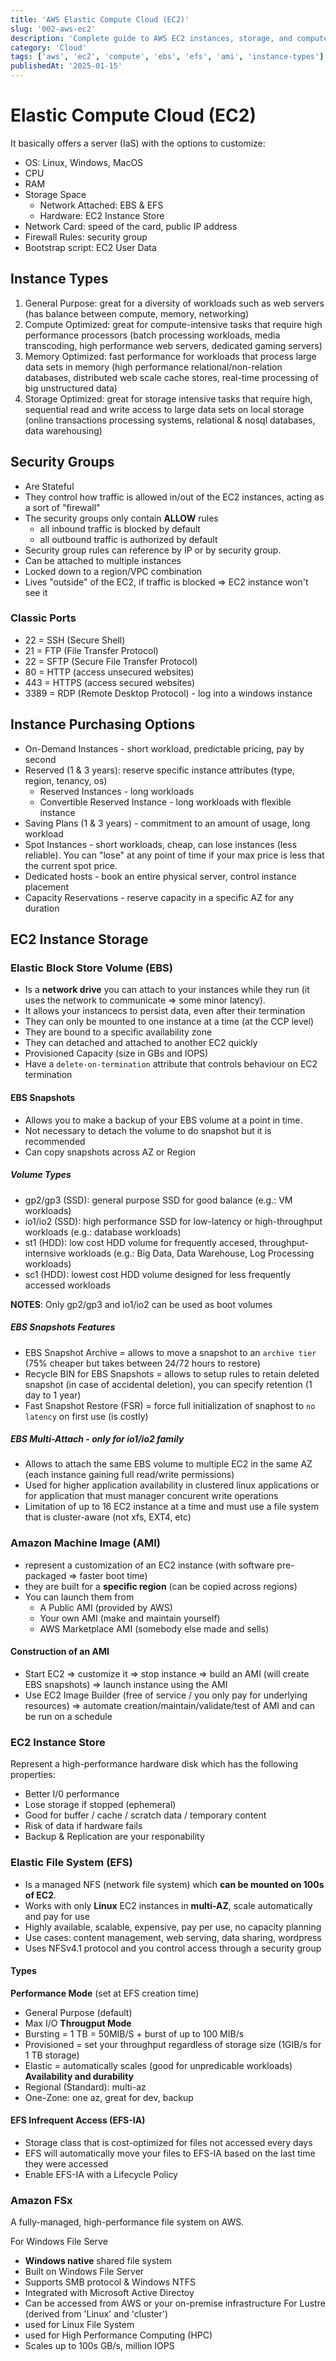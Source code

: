 ```yaml
---
title: 'AWS Elastic Compute Cloud (EC2)'
slug: '002-aws-ec2'
description: 'Complete guide to AWS EC2 instances, storage, and compute services'
category: 'Cloud'
tags: ['aws', 'ec2', 'compute', 'ebs', 'efs', 'ami', 'instance-types']
publishedAt: '2025-01-15'
---
```


# Elastic Compute Cloud (EC2)

It basically offers a server (IaS) with the options to customize:

- OS: Linux, Windows, MacOS
- CPU
- RAM
- Storage Space
  - Network Attached: EBS & EFS
  - Hardware: EC2 Instance Store
- Network Card: speed of the card, public IP address
- Firewall Rules: security group
- Bootstrap script: EC2 User Data

## Instance Types

1. General Purpose: great for a diversity of workloads such as web servers (has balance between compute, memory, networking)
2. Compute Optimized: great for compute-intensive tasks that require high performance processors (batch processing workloads, media transcoding, high performance web servers, dedicated gaming servers)
3. Memory Optimized: fast performance for workloads that process large data sets in memory (high performance relational/non-relation databases, distributed web scale cache stores, real-time processing of big unstructured data)
4. Storage Optimized: great for storage intensive tasks that require high, sequential read and write access to large data sets on local storage (online transactions processing systems, relational & nosql databases, data warehousing)

## Security Groups

- Are Stateful
- They control how traffic is allowed in/out of the EC2 instances, acting as a sort of "firewall"
- The security groups only contain **ALLOW** rules
  - all inbound traffic is blocked by default
  - all outbound traffic is authorized by default
- Security group rules can reference by IP or by security group.
- Can be attached to multiple instances
- Locked down to a region/VPC combination
- Lives "outside" of the EC2, if traffic is blocked => EC2 instance won't see it

### Classic Ports

- 22 = SSH (Secure Shell)
- 21 = FTP (File Transfer Protocol)
- 22 = SFTP (Secure File Transfer Protocol)
- 80 = HTTP (access unsecured websites)
- 443 = HTTPS (access secured websites)
- 3389 = RDP (Remote Desktop Protocol) - log into a windows instance

## Instance Purchasing Options

- On-Demand Instances - short workload, predictable pricing, pay by second
- Reserved (1 & 3 years): reserve specific instance attributes (type, region, tenancy, os)
  - Reserved Instances - long workloads
  - Convertible Reserved Instance - long workloads with flexible instance
- Saving Plans (1 & 3 years) - commitment to an amount of usage, long workload
- Spot Instances - short workloads, cheap, can lose instances (less reliable). You can "lose" at any point of time if your max price is less that the current spot price.
- Dedicated hosts - book an entire physical server, control instance placement
- Capacity Reservations - reserve capacity in a specific AZ for any duration

## EC2 Instance Storage

### Elastic Block Store Volume (EBS)

- Is a **network drive** you can attach to your instances while they run (it uses the network to communicate => some minor latency).
- It allows your instancecs to persist data, even after their termination
- They can only be mounted to one instance at a time (at the CCP level)
- They are bound to a specific availability zone
- They can detached and attached to another EC2 quickly
- Provisioned Capacity (size in GBs and IOPS)
- Have a `delete-on-termination` attribute that controls behaviour on EC2 termination

#### EBS Snapshots

- Allows you to make a backup of your EBS volume at a point in time.
- Not necessary to detach the volume to do snapshot but it is recommended
- Can copy snapshots across AZ or Region

##### Volume Types

- gp2/gp3 (SSD): general purpose SSD for good balance (e.g.: VM workloads)
- io1/io2 (SSD): high performance SSD for low-latency or high-throughput workloads (e.g.: database workloads)
- st1 (HDD): low cost HDD volume for frequently accesed, throughput-internsive workloads (e.g.: Big Data, Data Warehouse, Log Processing workloads)
- sc1 (HDD): lowest cost HDD volume designed for less frequently accessed workloads

**NOTES**: Only gp2/gp3 and io1/io2 can be used as boot volumes

##### EBS Snapshots Features

- EBS Snapshot Archive = allows to move a snapshot to an `archive tier` (75% cheaper but takes between 24/72 hours to restore)
- Recycle BIN for EBS Snapshots = allows to setup rules to retain deleted snapshot (in case of accidental deletion), you can specify retention (1 day to 1 year)
- Fast Snapshot Restore (FSR) = force full initialization of snaphost to `no latency` on first use (is costly)

##### EBS Multi-Attach - only for io1/io2 family

- Allows to attach the same EBS volume to multiple EC2 in the same AZ (each instance gaining full read/write permissions)
- Used for higher application availability in clustered linux applications or for application that must manager concurent write operations
- Limitation of up to 16 EC2 instance at a time and must use a file system that is cluster-aware (not xfs, EXT4, etc)

### Amazon Machine Image (AMI)

- represent a customization of an EC2 instance (with software pre-packaged => faster boot time)
- they are built for a **specific region** (can be copied across regions)
- You can launch them from
  - A Public AMI (provided by AWS)
  - Your own AMI (make and maintain yourself)
  - AWS Marketplace AMI (somebody else made and sells)

#### Construction of an AMI

- Start EC2 => customize it => stop instance => build an AMI (will create EBS snapshots) => launch instance using the AMI
- Use EC2 Image Builder (free of service / you only pay for underlying resources) => automate creation/maintain/validate/test of AMI and can be run on a schedule

### EC2 Instance Store

Represent a high-performance hardware disk which has the following properties:

- Better I/0 performance
- Lose storage if stopped (ephemeral)
- Good for buffer / cache / scratch data / temporary content
- Risk of data if hardware fails
- Backup & Replication are your responability

### Elastic File System (EFS)

- Is a managed NFS (network file system) which **can be mounted on 100s of EC2**.
- Works with only **Linux** EC2 instances in **multi-AZ**, scale automatically and pay for use
- Highly available, scalable, expensive, pay per use, no capacity planning
- Use cases: content management, web serving, data sharing, wordpress
- Uses NFSv4.1 protocol and you control access through a security group

#### Types

**Performance Mode** (set at EFS creation time)

- General Purpose (default)
- Max I/O
  **Througput Mode**
- Bursting = 1 TB = 50MIB/S + burst of up to 100 MIB/s
- Provisioned = set your throughput regardless of storage size (1GIB/s for 1 TB storage)
- Elastic = automatically scales (good for unpredicable workloads)
  **Availability and durability**
- Regional (Standard): multi-az
- One-Zone: one az, great for dev, backup

#### EFS Infrequent Access (EFS-IA)

- Storage class that is cost-optimized for files not accessed every days
- EFS will automatically move your files to EFS-IA based on the last time they were accessed
- Enable EFS-IA with a Lifecycle Policy

### Amazon FSx

A fully-managed, high-performance file system on AWS.

For Windows File Serve

- **Windows native** shared file system
- Built on Windows File Server
- Supports SMB protocol & Windows NTFS
- Integrated with Microsoft Active Directoy
- Can be accessed from AWS or your on-premise infrastructure
  For Lustre (derived from 'Linux' and 'cluster')
- used for Linux File System
- used for High Performance Computing (HPC)
- Scales up to 100s GB/s, million IOPS
